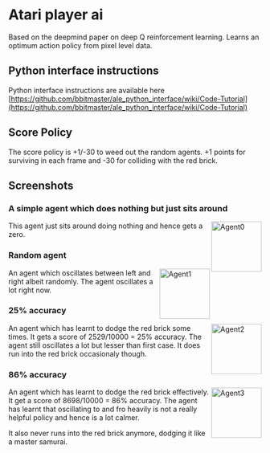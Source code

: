 # Atari player ai
Based on the deepmind paper on deep Q reinforcement learning. Learns an optimum action policy from pixel level data.

## Python interface instructions
Python interface instructions are available here
[https://github.com/bbitmaster/ale_python_interface/wiki/Code-Tutorial](https://github.com/bbitmaster/ale_python_interface/wiki/Code-Tutorial)

## Score Policy
The score policy is +1/-30 to weed out the random agents. +1 points for surviving in each frame and -30 for colliding with the red brick.


## Screenshots

### A simple agent which does nothing but just sits around
<img src="https://cloud.githubusercontent.com/assets/890250/14069263/4a602094-f4b5-11e5-8a0e-63a236134841.gif" alt="Agent0" height="100" align="right"/>
This agent just sits around doing nothing and hence gets a zero.

### Random agent
<img src="https://cloud.githubusercontent.com/assets/890250/14069265/4a6bc84a-f4b5-11e5-8f3d-f00cadc44013.gif" alt="Agent1" height="100" align="right"/>
An agent which oscillates between left and right albeit randomly.
The agent oscillates a lot right now.
<br/>

### 25% accuracy
<img src="https://cloud.githubusercontent.com/assets/890250/14069264/4a63e86e-f4b5-11e5-9732-e26c0ada86d5.gif" alt="Agent2" height="100" align="right"/>
An agent which has learnt to dodge the red brick some times. It gets a score of 2529/10000 = 25% accuracy. The agent still oscillates a lot but lesser than first case. It does run into the red brick occasionaly though.

### 86% accuracy
<img src="https://cloud.githubusercontent.com/assets/890250/14069263/4a602094-f4b5-11e5-8a0e-63a236134841.gif" alt="Agent3" height="100" align="right"/>
An agent which has learnt to dodge the red brick effectively. It get a score of 8698/10000 = 86% accuracy. The agent has learnt that oscillating to and fro heavily is not a really helpful policy and hence is a lot calmer.

It also never runs into the red brick anymore, dodging it like a master samurai.
